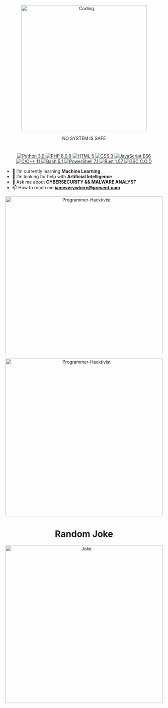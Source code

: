 <p align="center">
  <a href="https://github.com/professor-madmaxxx">
    <img align="center" alt="Coding" width="400" src="https://media.tenor.com/rePDfDWO3XoAAAAd/hacking.gif">
  </a>
</p>

<p align="center">NO SYSTEM IS SAFE</p>

<h1 align="center"> </h1>

<div align="center">
  <a href="https://www.python.org">
    <img src="https://img.shields.io/badge/Python-3.9-blue.svg?logo=python&logoColor=white" alt="Python 3.9">
  </a>
  <a href="https://www.php.net">
    <img src="https://img.shields.io/badge/PHP-8.0.9-777BB4.svg?logo=php&logoColor=white" alt="PHP 8.0.9">
  </a>
  <a href="https://developer.mozilla.org/en-US/docs/Web/HTML">
    <img src="https://img.shields.io/badge/HTML-5-orange.svg?logo=html5&logoColor=white" alt="HTML 5">
  </a>
  <a href="https://developer.mozilla.org/en-US/docs/Web/CSS">
    <img src="https://img.shields.io/badge/CSS-3-blueviolet.svg?logo=css3&logoColor=white" alt="CSS 3">
  </a>
  <a href="https://developer.mozilla.org/en-US/docs/Web/JavaScript">
    <img src="https://img.shields.io/badge/JavaScript-ES6-yellow.svg?logo=javascript&logoColor=white" alt="JavaScript ES6">
  </a>
  <a href="https://en.cppreference.com/w/cpp/11">
    <img src="https://img.shields.io/badge/C%2FC%2B%2B-11-orange.svg" alt="C/C++ 11">
  </a>
  <a href="https://www.gnu.org/software/bash/">
    <img src="https://img.shields.io/badge/Bash-5.1-green.svg?logo=gnu-bash&logoColor=white" alt="Bash 5.1">
  </a>
  <a href="https://docs.microsoft.com/en-us/powershell/">
    <img src="https://img.shields.io/badge/PowerShell-7.1-blueviolet.svg?logo=powershell&logoColor=white" alt="PowerShell 7.1">
  </a>
  <a href="https://www.rust-lang.org/">
    <img src="https://img.shields.io/badge/Rust-1.57-orange.svg?logo=rust&logoColor=white" alt="Rust 1.57">
  </a>
  <a href="https://www.callofduty.com/">
    <img src="https://img.shields.io/badge/GSC-C.O.D-yellowgreen.svg" alt="GSC C.O.D">
  </a>
</div>

- 🌱 I’m currently learning **Machine Learning**
- 🤝 I’m looking for help with **Artificial Intelligence**
- 💬 Ask me about **CYBERSECURITY && MALWARE ANALYST**
- 📫 How to reach me **iameverywhere@present.com**

<p align="center">
    <img width="500" src="https://github-profile-summary-cards.vercel.app/api/cards/profile-details?username=CyberSecurityProfessional-EthicalHacker&theme=monokai" alt="Programmer-Hacktivist">
</p>

<p align="center">
    <img width="500" src="https://github-profile-trophy.vercel.app/?username=CyberSecurityProfessional-EthicalHacker&theme=onedark" alt="Programmer-Hacktivist">
</p>

<h1 align="center">Random Joke</h1>
<p align="center">
    <img width="500" src="https://readme-jokes.vercel.app/api?hideBorder" alt="Joke">
</p>
